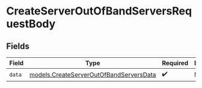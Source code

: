 # CreateServerOutOfBandServersRequestBody


## Fields

| Field                                                                                    | Type                                                                                     | Required                                                                                 | Description                                                                              |
| ---------------------------------------------------------------------------------------- | ---------------------------------------------------------------------------------------- | ---------------------------------------------------------------------------------------- | ---------------------------------------------------------------------------------------- |
| `data`                                                                                   | [models.CreateServerOutOfBandServersData](../models/createserveroutofbandserversdata.md) | :heavy_check_mark:                                                                       | N/A                                                                                      |